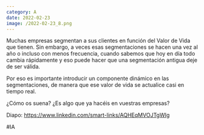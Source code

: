 ```yaml
--- 
category: A 
date: 2022-02-23 
image: /2022-02-23_8.png 
--- 
```


Muchas empresas segmentan a sus clientes en función del Valor de Vida que tienen. Sin embargo, a veces esas segmentaciones se hacen una vez al año o incluso con menos frecuencia, cuando sabemos que hoy en día todo cambia rápidamente y eso puede hacer que una segmentación antigua deje de ser válida.

Por eso es importante introducir un componente dinámico en las segmentaciones, de manera que ese valor de vida se actualice casi en tiempo real. 

¿Cómo os suena? ¿Es algo que ya hacéis en vuestras empresas?

Diapo: https://www.linkedin.com/smart-links/AQHEqMVOJTgWIg

#IA